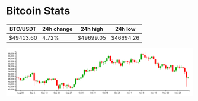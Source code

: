# Bitcoin Stats

BTC/USDT|24h change|24h high|24h low|
|---|---|---|---|
|$49413.60|4.72%|$49699.05|$46694.26|

<img src="./chart.svg">

